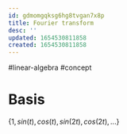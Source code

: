 ```yaml
---
id: gdmomgqksg6hg8tvgan7x8p
title: Fourier transform
desc: ''
updated: 1654530811858
created: 1654530811858
---
```

#linear-algebra #concept
# Basis
$\{1, sin(t), cos(t), sin(2t), cos(2t), ...\}$
